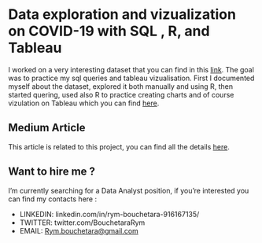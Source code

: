# Data exploration and vizualization on COVID-19 with SQL , R, and Tableau

I worked on a very interesting dataset that you can find in this [link](https://ourworldindata.org/explorers/coronavirus-data-explorer). The goal was to practice my sql queries and tableau vizualisation. First I documented myself about the dataset, explored it both manually and using R, then started quering, used also R to practice creating charts and of course vizulation on Tableau which you can find [here](https://public.tableau.com/views/Covid19_viz/Dashboard?:language=en-US&:display_count=n&:origin=viz_share_link).

## Medium Article
This article is related to this project, you can find all the details [here](https://medium.com/@bouchetara.rym/data-exploration-and-vizualization-on-covid-19-with-sql-r-and-tableau-part-i-206aa22b33d).

## Want to hire me ?
I’m currently searching for a Data Analyst position, if you’re interested you can find my contacts here :
* LINKEDIN: linkedin.com/in/rym-bouchetara-916167135/
* TWITTER: twitter.com/BouchetaraRym
* EMAIL: Rym.bouchetara@gmail.com



